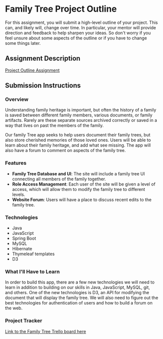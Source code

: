 # Family Tree Project Outline
For this assignment, you will submit a high-level outline of your project. This can, and likely will, change over time. In particular, your mentor will provide direction and feedback to help sharpen your ideas. So don't worry if you feel unsure about some aspects of the outline or if you have to change some things later.

## Assignment Description
[Project Outline Assignment](https://education.launchcode.org/liftoff/modules/assignments/project-outline)

## Submission Instructions

### Overview
Understanding family heritage is important, but often the history of a family is saved between different family members, various documents, or family artifacts. Rarely are these separate sources archived correctly or saved in a way that lives on past the members of the family. 

Our family Tree app seeks to help users document their family trees, but also store cherished memories of those loved ones. Users will be able to learn about their family heritage, and add what see missing. The app will also have a forum to comment on aspects of the family tree.

### Features
- **Family Tree Database and UI**: The site will include a family tree UI connecting all members of the family together.
- **Role Access Management**: Each user of the site will be given a level of access, which will allow them to modify the family tree to different levels.
- **Website Forum**: Users will have a place to discuss recent edits to the family tree.

### Technologies
- Java
- JavaScript
- Spring Boot
- MySQL
- Hibernate
- Thymeleaf templates
- D3

### What I'll Have to Learn
In order to build this app, there are a few new technologies we will need to learn in addition to building on our skills in Java, JavaScript, MySQL, git, and others. One of the new technologies is D3, an API for modifying the document that will display the family tree. We will also need to figure out the best technologies for authentication of users and how to build a forum on the web.

### Project Tracker
[Link to the Family Tree Trello board here](https://trello.com/invite/b/4YeLWqGq/ATTI1b74ecab932970eb856649da25d1104653993F90/family-tree)
